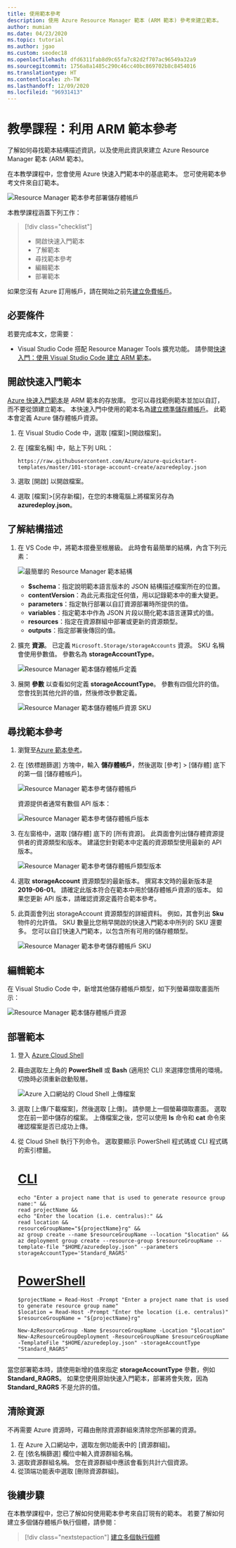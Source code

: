 ```yaml
---
title: 使用範本參考
description: 使用 Azure Resource Manager 範本 (ARM 範本) 參考來建立範本。
author: mumian
ms.date: 04/23/2020
ms.topic: tutorial
ms.author: jgao
ms.custom: seodec18
ms.openlocfilehash: dfd6311fab8d9c65fa7c82d2f707ac96549a32a9
ms.sourcegitcommit: 1756a8a1485c290c46cc40bc869702b8c8454016
ms.translationtype: HT
ms.contentlocale: zh-TW
ms.lasthandoff: 12/09/2020
ms.locfileid: "96931413"
---
```

# <a name="tutorial-utilize-the-arm-template-reference"></a>教學課程：利用 ARM 範本參考

了解如何尋找範本結構描述資訊，以及使用此資訊來建立 Azure Resource Manager 範本 (ARM 範本)。

在本教學課程中，您會使用 Azure 快速入門範本中的基底範本。 您可使用範本參考文件來自訂範本。

![Resource Manager 範本參考部署儲存體帳戶](./media/template-tutorial-use-template-reference/resource-manager-template-tutorial-deploy-storage-account.png)

本教學課程涵蓋下列工作：

> [!div class="checklist"]
> * 開啟快速入門範本
> * 了解範本
> * 尋找範本參考
> * 編輯範本
> * 部署範本

如果您沒有 Azure 訂用帳戶，請在開始之前先[建立免費帳戶](https://azure.microsoft.com/free/)。

## <a name="prerequisites"></a>必要條件

若要完成本文，您需要：

* Visual Studio Code 搭配 Resource Manager Tools 擴充功能。 請參閱[快速入門：使用 Visual Studio Code 建立 ARM 範本](quickstart-create-templates-use-visual-studio-code.md)。

## <a name="open-a-quickstart-template"></a>開啟快速入門範本

[Azure 快速入門範本](https://azure.microsoft.com/resources/templates/)是 ARM 範本的存放庫。 您可以尋找範例範本並加以自訂，而不要從頭建立範本。 本快速入門中使用的範本名為[建立標準儲存體帳戶](https://azure.microsoft.com/resources/templates/101-storage-account-create/)。 此範本會定義 Azure 儲存體帳戶資源。

1. 在 Visual Studio Code 中，選取 [檔案]>[開啟檔案]。
1. 在 [檔案名稱] 中，貼上下列 URL：

    ```url
    https://raw.githubusercontent.com/Azure/azure-quickstart-templates/master/101-storage-account-create/azuredeploy.json
    ```

1. 選取 [開啟] 以開啟檔案。
1. 選取 [檔案]>[另存新檔]，在您的本機電腦上將檔案另存為 **azuredeploy.json**。

## <a name="understand-the-schema"></a>了解結構描述

1. 在 VS Code 中，將範本摺疊至根層級。 此時會有最簡單的結構，內含下列元素：

    ![最簡單的 Resource Manager 範本結構](./media/template-tutorial-use-template-reference/resource-manager-template-simplest-structure.png)

    * **$schema**：指定說明範本語言版本的 JSON 結構描述檔案所在的位置。
    * **contentVersion**：為此元素指定任何值，用以記錄範本中的重大變更。
    * **parameters**：指定執行部署以自訂資源部署時所提供的值。
    * **variables**：指定範本中作為 JSON 片段以簡化範本語言運算式的值。
    * **resources**：指定在資源群組中部署或更新的資源類型。
    * **outputs**：指定部署後傳回的值。

1. 擴充 **資源**。 已定義 `Microsoft.Storage/storageAccounts` 資源。 SKU 名稱會使用參數值。  參數名為 **storageAccountType**。

    ![Resource Manager 範本儲存體帳戶定義](./media/template-tutorial-use-template-reference/resource-manager-template-storage-resource.png)

1. 展開 **參數** 以查看如何定義 **storageAccountType**。 參數有四個允許的值。 您會找到其他允許的值，然後修改參數定義。

    ![Resource Manager 範本儲存體帳戶資源 SKU](./media/template-tutorial-use-template-reference/resource-manager-template-storage-resources-skus-old.png)

## <a name="find-the-template-reference"></a>尋找範本參考

1. 瀏覽至[Azure 範本參考](/azure/templates/)。
1. 在 [依標題篩選] 方塊中，輸入 **儲存體帳戶**，然後選取 [參考] > [儲存體] 底下的第一個 [儲存體帳戶]。

    ![Resource Manager 範本參考儲存體帳戶](./media/template-tutorial-use-template-reference/resource-manager-template-resources-reference-storage-accounts.png)

    資源提供者通常有數個 API 版本：

    ![Resource Manager 範本參考儲存體帳戶版本](./media/template-tutorial-use-template-reference/resource-manager-template-resources-reference-storage-accounts-versions.png)

1. 在左窗格中，選取 [儲存體] 底下的 [所有資源]。 此頁面會列出儲存體資源提供者的資源類型和版本。 建議您針對範本中定義的資源類型使用最新的 API 版本。

    ![Resource Manager 範本參考儲存體帳戶類型版本](./media/template-tutorial-use-template-reference/resource-manager-template-resources-reference-storage-accounts-types-versions.png)

1. 選取 **storageAccount** 資源類型的最新版本。 撰寫本文時的最新版本是 **2019-06-01**。 請確定此版本符合在範本中用於儲存體帳戶資源的版本。 如果您更新 API 版本，請確認資源定義符合範本參考。

1. 此頁面會列出 storageAccount 資源類型的詳細資料。  例如，其會列出 **Sku** 物件的允許值。 SKU 數量比您稍早開啟的快速入門範本中所列的 SKU 還要多。 您可以自訂快速入門範本，以包含所有可用的儲存體類型。

    ![Resource Manager 範本參考儲存體帳戶 SKU](./media/template-tutorial-use-template-reference/resource-manager-template-resources-reference-storage-accounts-skus.png)

## <a name="edit-the-template"></a>編輯範本

在 Visual Studio Code 中，新增其他儲存體帳戶類型，如下列螢幕擷取畫面所示：

![Resource Manager 範本儲存體帳戶資源](./media/template-tutorial-use-template-reference/resource-manager-template-storage-resources-skus.png)

## <a name="deploy-the-template"></a>部署範本

1. 登入 [Azure Cloud Shell](https://shell.azure.com)

1. 藉由選取左上角的 **PowerShell** 或 **Bash** (適用於 CLI) 來選擇您慣用的環境。  切換時必須重新啟動殼層。

    ![Azure 入口網站的 Cloud Shell 上傳檔案](./media/template-tutorial-use-template-reference/azure-portal-cloud-shell-upload-file.png)

1. 選取 [上傳/下載檔案]，然後選取 [上傳]。 請參閱上一個螢幕擷取畫面。 選取您在前一節中儲存的檔案。 上傳檔案之後，您可以使用 **ls** 命令和 **cat** 命令來確認檔案是否已成功上傳。

1. 從 Cloud Shell 執行下列命令。 選取要顯示 PowerShell 程式碼或 CLI 程式碼的索引標籤。

    # <a name="cli"></a>[CLI](#tab/CLI)

    ```azurecli
    echo "Enter a project name that is used to generate resource group name:" &&
    read projectName &&
    echo "Enter the location (i.e. centralus):" &&
    read location &&
    resourceGroupName="${projectName}rg" &&
    az group create --name $resourceGroupName --location "$location" &&
    az deployment group create --resource-group $resourceGroupName --template-file "$HOME/azuredeploy.json" --parameters storageAccountType='Standard_RAGRS'
    ```

    # <a name="powershell"></a>[PowerShell](#tab/PowerShell)

    ```azurepowershell
    $projectName = Read-Host -Prompt "Enter a project name that is used to generate resource group name"
    $location = Read-Host -Prompt "Enter the location (i.e. centralus)"
    $resourceGroupName = "${projectName}rg"

    New-AzResourceGroup -Name $resourceGroupName -Location "$location"
    New-AzResourceGroupDeployment -ResourceGroupName $resourceGroupName -TemplateFile "$HOME/azuredeploy.json" -storageAccountType "Standard_RAGRS"
    ```

    ---

 當您部署範本時，請使用新增的值來指定 **storageAccountType** 參數，例如 **Standard_RAGRS**。 如果您使用原始快速入門範本，部署將會失敗，因為 **Standard_RAGRS** 不是允許的值。

## <a name="clean-up-resources"></a>清除資源

不再需要 Azure 資源時，可藉由刪除資源群組來清除您所部署的資源。

1. 在 Azure 入口網站中，選取左側功能表中的 [資源群組]。
2. 在 [依名稱篩選] 欄位中輸入資源群組名稱。
3. 選取資源群組名稱。  您在資源群組中應該會看到共計六個資源。
4. 從頂端功能表中選取 [刪除資源群組]。

## <a name="next-steps"></a>後續步驟

在本教學課程中，您已了解如何使用範本參考來自訂現有的範本。 若要了解如何建立多個儲存體帳戶執行個體，請參閱：

> [!div class="nextstepaction"]
> [建立多個執行個體](./template-tutorial-create-multiple-instances.md)
